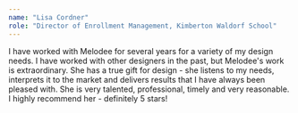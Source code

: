 ```yaml
---
name: "Lisa Cordner"
role: "Director of Enrollment Management, Kimberton Waldorf School"
---
```

I have worked with Melodee for several years for a variety of my design needs.  I have worked with other designers in the past, but Melodee's work is extraordinary.  She has a true gift for design - she listens to my needs, interprets it to the market and delivers results that I have always been pleased with.  She is very talented, professional, timely and very reasonable.  I highly recommend her - definitely 5&nbsp;stars!